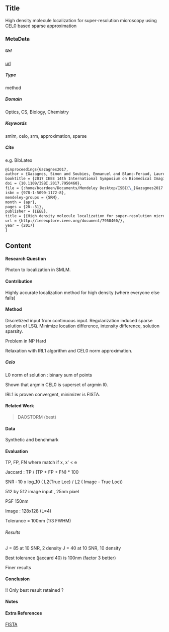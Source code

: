 ## Title
High density molecule localization for super-resolution microscopy using CEL0 based sparse approximation
### MetaData
##### Url
[url](https://www.rug.nl/research/portal/publications/high-density-molecule-localization-for-superresolution-microscopy-using-cel0-based-sparse-approximation(5c7223c3-104d-46bf-8e52-ffd60f182d03)/export.html)
##### Type
method 

##### Domain
Optics, CS, Biology, Chemistry

##### Keywords 
smlm, celo, srm, approximation, sparse

##### Cite
e.g. BibLatex
```LaTex
@inproceedings{Gazagnes2017,
author = {Gazagnes, Simon and Soubies, Emmanuel and Blanc-Feraud, Laure},
booktitle = {2017 IEEE 14th International Symposium on Biomedical Imaging (ISBI 2017)},
doi = {10.1109/ISBI.2017.7950460},
file = {:home/bcardoen/Documents/Mendeley Desktop/ISBI{\_}Gazagnes2017.pdf:pdf},
isbn = {978-1-5090-1172-8},
mendeley-groups = {SRM},
month = {apr},
pages = {28--31},
publisher = {IEEE},
title = {{High density molecule localization for super-resolution microscopy using CEL0 based sparse approximation}},
url = {http://ieeexplore.ieee.org/document/7950460/},
year = {2017}
}
```
## Content
#### Research Question
Photon to localization in SMLM.

#### Contribution
Highly accurate localization method for high density (where everyone else fails)

#### Method
Discretized input from continuous input.
Regularization induced sparse solution of LSQ.
Minimize location difference, intensity difference, solution sparsity.

Problem in NP Hard

Relaxation with IRL1 algorithm and CEL0 norm approximation.

##### Celo
L0 norm of solution : binary sum of points

Shown that argmin CEL0 is superset of argmin l0.

IRL1 is proven convergent, minimizer is FISTA. 


#### Related Work
 > DAOSTORM (best)

#### Data
Synthetic and benchmark

#### Evaluation
TP, FP, FN where match if x, x' < e

Jaccard : TP  / (TP + FP + FN) * 100

SNR :  10 x log_10 ( L2(True Loc) / L2 ( Image - True Loc))

512 by 512 image input , 25nm pixel

PSF 150nm

Image : 128x128 (L=4)

Tolerance = 100nm (1/3 FWHM)

###### Results
J = 85 at 10 SNR, 2 density
J = 40 at 10 SNR, 10 density

Best tolerance (jaccard 40) is 100nm (factor 3 better)

Finer results

#### Conclusion
!! Only best result retained ?

#### Notes

#### Extra References

[FISTA](https://blogs.princeton.edu/imabandit/2013/04/11/orf523-ista-and-fista/)
